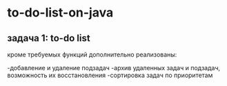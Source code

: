 # to-do-list-on-java

## задача 1: to-do list

кроме требуемых функций дополнительно реализованы:

 -добавление и удаление подзадач
 -архив удаленных задач и подзадач, возможность их восстановления
 -сортировка задач по приоритетам
